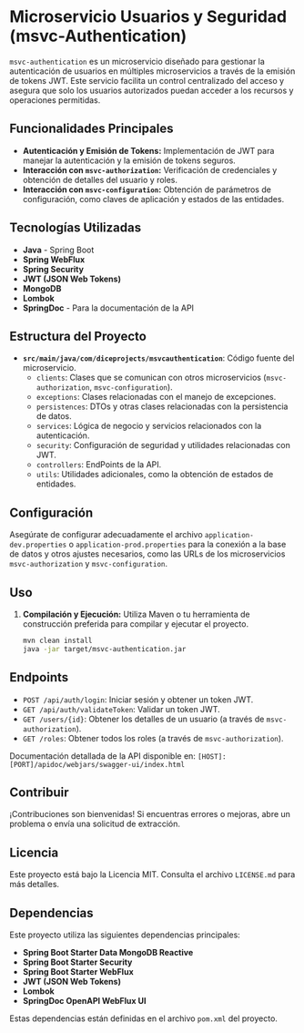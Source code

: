 
# Microservicio Usuarios y Seguridad (msvc-Authentication)

`msvc-authentication` es un microservicio diseñado para gestionar la autenticación de usuarios en múltiples microservicios a través de la emisión de tokens JWT. Este servicio facilita un control centralizado del acceso y asegura que solo los usuarios autorizados puedan acceder a los recursos y operaciones permitidas.

## Funcionalidades Principales

- **Autenticación y Emisión de Tokens:** Implementación de JWT para manejar la autenticación y la emisión de tokens seguros.
- **Interacción con `msvc-authorization`:** Verificación de credenciales y obtención de detalles del usuario y roles.
- **Interacción con `msvc-configuration`:** Obtención de parámetros de configuración, como claves de aplicación y estados de las entidades.

## Tecnologías Utilizadas

- **Java** - Spring Boot
- **Spring WebFlux**
- **Spring Security**
- **JWT (JSON Web Tokens)**
- **MongoDB**
- **Lombok**
- **SpringDoc** - Para la documentación de la API

## Estructura del Proyecto

- **`src/main/java/com/diceprojects/msvcauthentication`**: Código fuente del microservicio.
  - `clients`: Clases que se comunican con otros microservicios (`msvc-authorization`, `msvc-configuration`).
  - `exceptions`: Clases relacionadas con el manejo de excepciones.
  - `persistences`: DTOs y otras clases relacionadas con la persistencia de datos.
  - `services`: Lógica de negocio y servicios relacionados con la autenticación.
  - `security`: Configuración de seguridad y utilidades relacionadas con JWT.
  - `controllers`: EndPoints de la API.
  - `utils`: Utilidades adicionales, como la obtención de estados de entidades.

## Configuración

Asegúrate de configurar adecuadamente el archivo `application-dev.properties` o `application-prod.properties` para la conexión a la base de datos y otros ajustes necesarios, como las URLs de los microservicios `msvc-authorization` y `msvc-configuration`.

## Uso

1. **Compilación y Ejecución:** Utiliza Maven o tu herramienta de construcción preferida para compilar y ejecutar el proyecto.
   ```bash
   mvn clean install
   java -jar target/msvc-authentication.jar
   ```

## Endpoints

- `POST /api/auth/login`: Iniciar sesión y obtener un token JWT.
- `GET /api/auth/validateToken`: Validar un token JWT.
- `GET /users/{id}`: Obtener los detalles de un usuario (a través de `msvc-authorization`).
- `GET /roles`: Obtener todos los roles (a través de `msvc-authorization`).

Documentación detallada de la API disponible en: `[HOST]:[PORT]/apidoc/webjars/swagger-ui/index.html`

## Contribuir

¡Contribuciones son bienvenidas! Si encuentras errores o mejoras, abre un problema o envía una solicitud de extracción.

## Licencia

Este proyecto está bajo la Licencia MIT. Consulta el archivo `LICENSE.md` para más detalles.

## Dependencias

Este proyecto utiliza las siguientes dependencias principales:

- **Spring Boot Starter Data MongoDB Reactive**
- **Spring Boot Starter Security**
- **Spring Boot Starter WebFlux**
- **JWT (JSON Web Tokens)**
- **Lombok**
- **SpringDoc OpenAPI WebFlux UI**

Estas dependencias están definidas en el archivo `pom.xml` del proyecto.